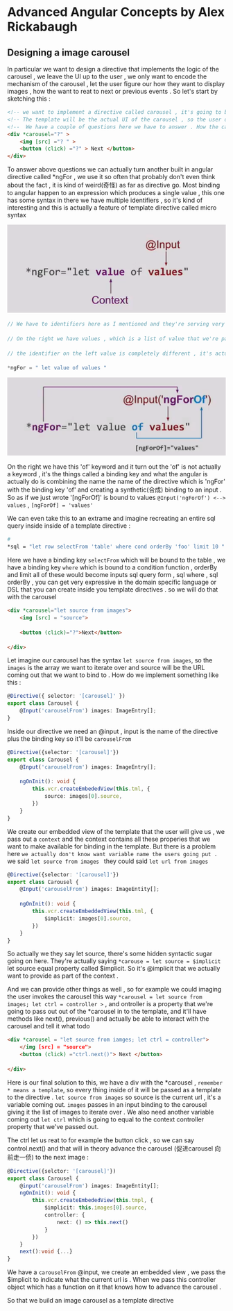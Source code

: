 # Advanced Angular Concepts by Alex Rickabaugh

## Designing a image carousel

In particular we want to design a directive that implements the logic of the carousel , we leave the UI up to the user , we only want to encode the mechanism of the carousel , let the user figure our how they want to display images , how the want to reat to next or previous events . So let's start by sketching this :

```html
<!-- we want to implement a directive called carousel , it's going to be a template directive, and the user is going to provide the template.  -->
<!-- The template will be the actual UI of the carousel , so the user decide how to render it right , we're going to have an image and a button to navigate next or previous  -->
<!--  We have a couple of questions here we have to answer . How the carousel get the its input ? How does it know what the the list of images that it want to loop over ? How the template know what the current url is ?  When something happens where we decide to advance carousel and how do we tell it to do that ?   -->
<div *carousel="?" >
    <img [src] ="? " >
    <button (click) ="?" > Next </button>
</div>

``` 

To answer above questions we can actually turn another built in angular directive called *ngFor , we use it so often that probably don't even think about the fact , it is kind of weird(奇怪) as far as directive go. Most binding to angular happen to an expression which produces a single value , this one has some syntax in there we have multiple identifiers , so it's kind of interesting and this is actually a feature of template directive called micro syntax  

![](../images/ngfor.png)

```ts 
// We have to identifiers here as I mentioned and they're serving very different purpose 

// On the right we have values , which is a list of value that we're passing in that we want ngFor to iterate over and that's actually the input of the directive 

// the identifier on the left value is completely different , it's actually a variable declaration right , we're taking some value out of the directive that we can bind to or display inside our template 

*ngFor = " let value of values "

```  

![](../images/ngforof.png)

On the right we have this 'of' keyword and it turn out the 'of' is not actually a keyword , it's the things called a binding key and what the angular is actually do is combining the name the name of the directive which is 'ngFor' with the binding key 'of' and creating a synthetic(合成) binding to an input . So as if we just wrote '[ngForOf]' is bound to values `@Input('ngForOf') <--> values` , `[ngForOf] = 'values'` 

We can even take this to an extrame  and imagine recreating an entire sql query inside inside of a template directive :

```bash
#
*sql = "let row selectFrom 'table' where cond orderBy 'foo' limit 10 "
```

 Here we have a binding key `selectFrom` which will be bound to the table , we have a binding key `where` which is bound to a condition function , orderBy and limit all of these would become inputs sql query form , sql where , sql orderBy , you can get very expressive in the domain specific language or DSL  that you can create inside you template directives . so we will do that with the carousel

 ```html
 <div *carousel="let source from images">
     <img [src] = "source">

     <button (click)="?">Next</button>

 </div>
 
 ```

 Let imagine our carousel has the syntax `let source from images`, so the `images` is the array we want to iterate over and source will be the URL coming out that we want to bind to . How do we implement something like this :

 ```ts
 @Directive({ selector: '[carousel]' })
 export class Carousel {
     @Input('carouselFrom') images: ImageEntry[];
 }
 
 ```

 Inside our directive we need an @input , input is the name of the directive plus the binding key so it'll be `carouselFrom` 
 
 ```ts
 @Directive({selector: '[carousel]'})
 export class Carousel {
     @Input('carouselFrom') images: ImageEntry[];

     ngOnInit(): void {
         this.vcr.createEmbededView(this.tml, {
             source: images[0].source,
         })
     }
 }
 
 ```
 
We create our embedded view of the template that the user will give us , we pass out a `context` and the context contains all these properies that we want to make available for binding in the template. But there is a problem here `we actually don't know want variable name the users going put .  ` we said `let source from images ` they could said `let url from images `

```ts
@Directive({selector: '[carousel]'})
export class Carousel {
    @Input('carouselFrom') images: ImageEntity[];

    ngOnInit(): void {
        this.vcr.createEmbeddedView(this.tml, {
            $implicit: images[0].source,
        })
    }
}

```

So actually  we they say let source,  there's some hidden syntactic sugar going on here. They're actually saying `*carouse = let source = $implicit ` let source equal property called $implicit. So it's @implicit that we actually want to provide as part of the context .  

 And we can provide other things as well , so for example we could imaging the user invokes the carousel this way `*carousel = let source from images; let ctrl = controller >` , and ontroller is a property that we're going to pass out out of the *carousel in to the template, and it'll have methods like next(), previous() and actually be able to interact with the carousel and tell it what todo 

```html
<div *carousel = "let source from iamges; let ctrl = controller">
    </img [src] = "source">
    <button (click) ="ctrl.next()"> Next </button>
    
</div>

```

Here is our final solution to this, we have a div with the *carousel , `remember * means a template`, so every thing inside of it will be passed as a template to the directive . `let source from images` so source is the current url , it's a variable coming out. `images` passes in an input binding to the carousel giving it the list of images to iterate over . We also need another variable coming out  `let ctrl` which is going to equal to the context controller property that we've passed out. 

The ctrl let us reat to for example the button click , so we can say control.next() and that will in theory advance the carousel (促进carousel 向前走一侦) to the next image :

```ts
@Directive({selctor: '[carousel]'})
export class Carousel {
    @input('carouselFrom') images: ImageEntity[];
    ngOnInit(): void {
        this.vcr.createEmbededView(this.tmpl, {
            $implicit: this.images[0].source,
            controller: {
                next: () => this.next()
            }
        })
    }
    next():void {...}
}

```

We have a `carouselFrom` @input, we create an embedded view , we pass the $implicit to indicate what the current url is . When we pass this controller object which has a function on it that knows how to advance the carousel .

So that we build an image carousel as a template directive 